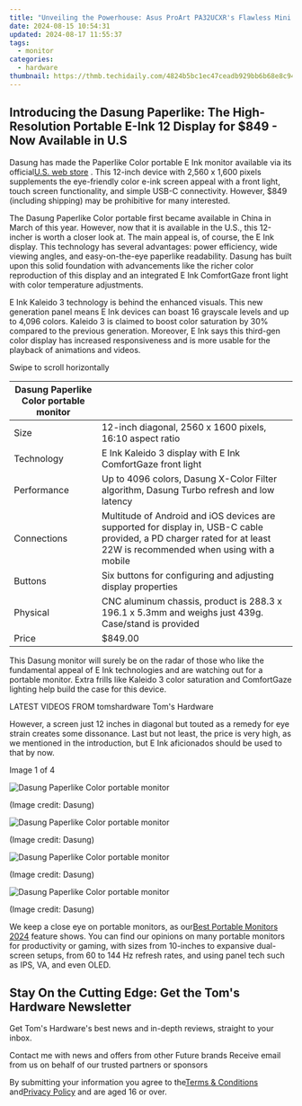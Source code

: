 ```yaml
---
title: "Unveiling the Powerhouse: Asus ProArt PA32UCXR's Flawless Mini LED Display, A Game-Changer for Professionals Seeking Perfect Colors"
date: 2024-08-15 10:54:31
updated: 2024-08-17 11:55:37
tags:
  - monitor
categories:
  - hardware
thumbnail: https://thmb.techidaily.com/4824b5bc1ec47ceadb929bb6b68e8c9454196f2de65b71eab7da2ab3371e3a0f.png
---
```


## Introducing the Dasung Paperlike: The High-Resolution Portable E-Ink 12 Display for $849 - Now Available in U.S

Dasung has made the Paperlike Color portable E Ink monitor available via its official[U.S. web store](https://shop.dasung.com/products/the-worlds-first-portable-color-e-ink-monitor-paperlike-color-12-inch) . This 12-inch device with 2,560 x 1,600 pixels supplements the eye-friendly color e-ink screen appeal with a front light, touch screen functionality, and simple USB-C connectivity. However, $849 (including shipping) may be prohibitive for many interested.

 The Dasung Paperlike Color portable first became available in China in March of this year. However, now that it is available in the U.S., this 12-incher is worth a closer look at. The main appeal is, of course, the E Ink display. This technology has several advantages: power efficiency, wide viewing angles, and easy-on-the-eye paperlike readability. Dasung has built upon this solid foundation with advancements like the richer color reproduction of this display and an integrated E Ink ComfortGaze front light with color temperature adjustments.

 E Ink Kaleido 3 technology is behind the enhanced visuals. This new generation panel means E Ink devices can boast 16 grayscale levels and up to 4,096 colors. Kaleido 3 is claimed to boost color saturation by 30% compared to the previous generation. Moreover, E Ink says this third-gen color display has increased responsiveness and is more usable for the playback of animations and videos.

 Swipe to scroll horizontally

| Dasung Paperlike Color portable monitor |                                                                                                                                                                      |
| --------------------------------------- | -------------------------------------------------------------------------------------------------------------------------------------------------------------------- |
| Size                                    | 12-inch diagonal, 2560 x 1600 pixels, 16:10 aspect ratio                                                                                                             |
| Technology                              | E Ink Kaleido 3 display with E Ink ComfortGaze front light                                                                                                           |
| Performance                             | Up to 4096 colors, Dasung X-Color Filter algorithm, Dasung Turbo refresh and low latency                                                                             |
| Connections                             | Multitude of Android and iOS devices are supported for display in, USB-C cable provided, a PD charger rated for at least 22W is recommended when using with a mobile |
| Buttons                                 | Six buttons for configuring and adjusting display properties                                                                                                         |
| Physical                                | CNC aluminum chassis, product is 288.3 x 196.1 x 5.3mm and weighs just 439g. Case/stand is provided                                                                  |
| Price                                   | $849.00                                                                                                                                                              |

 This Dasung monitor will surely be on the radar of those who like the fundamental appeal of E Ink technologies and are watching out for a portable monitor. Extra frills like Kaleido 3 color saturation and ComfortGaze lighting help build the case for this device.

 LATEST VIDEOS FROM tomshardware Tom's Hardware

 However, a screen just 12 inches in diagonal but touted as a remedy for eye strain creates some dissonance. Last but not least, the price is very high, as we mentioned in the introduction, but E Ink aficionados should be used to that by now.

 Image 1 of 4

![Dasung Paperlike Color portable monitor](https://vanilla.futurecdn.net/cyclingnews/media/img/missing-image.svg)

 (Image credit: Dasung)

![Dasung Paperlike Color portable monitor](https://vanilla.futurecdn.net/cyclingnews/media/img/missing-image.svg)

 (Image credit: Dasung)

![Dasung Paperlike Color portable monitor](https://vanilla.futurecdn.net/cyclingnews/media/img/missing-image.svg)

 (Image credit: Dasung)

![Dasung Paperlike Color portable monitor](https://vanilla.futurecdn.net/cyclingnews/media/img/missing-image.svg)

 (Image credit: Dasung)

 We keep a close eye on portable monitors, as our[Best Portable Monitors 2024](https://tools.techidaily.com) feature shows. You can find our opinions on many portable monitors for productivity or gaming, with sizes from 10-inches to expansive dual-screen setups, from 60 to 144 Hz refresh rates, and using panel tech such as IPS, VA, and even OLED.

## Stay On the Cutting Edge: Get the Tom's Hardware Newsletter

 Get Tom's Hardware's best news and in-depth reviews, straight to your inbox.

 Contact me with news and offers from other Future brands  Receive email from us on behalf of our trusted partners or sponsors

 By submitting your information you agree to the[Terms & Conditions](https://futureplc.com/terms-conditions/) and[Privacy Policy](https://futureplc.com/privacy-policy/) and are aged 16 or over.

<ins class="adsbygoogle"
     style="display:block"
     data-ad-format="autorelaxed"
     data-ad-client="ca-pub-7571918770474297"
     data-ad-slot="1223367746"></ins>



<ins class="adsbygoogle"
     style="display:block"
     data-ad-client="ca-pub-7571918770474297"
     data-ad-slot="8358498916"
     data-ad-format="auto"
     data-full-width-responsive="true"></ins>
